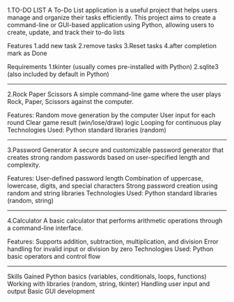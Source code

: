 1.TO-DO LIST
A To-Do List application is a useful project that helps users manage and organize their tasks efficiently. This project aims to create a command-line or GUI-based application using Python, allowing users to create, update, and track their to-do lists

Features
1.add new task
2.remove tasks
3.Reset tasks
4.after completion mark as Done

Requirements
1.tkinter (usually comes pre-installed with Python)
2.sqlite3 (also included by default in Python)

------------------------------------------------------------------------------------------------------------------------------------------------------------------------------

 2.Rock Paper Scissors
A simple command-line game where the user plays Rock, Paper, Scissors against the computer.

Features:
Random move generation by the computer
User input for each round
Clear game result (win/lose/draw) logic
Looping for continuous play
Technologies Used: Python standard libraries (random)

------------------------------------------------------------------------------------------------------------------------------------------------------------------------------

3.Password Generator
A secure and customizable password generator that creates strong random passwords based on user-specified length and complexity.

Features:
User-defined password length
Combination of uppercase, lowercase, digits, and special characters
Strong password creation using random and string libraries
Technologies Used: Python standard libraries (random, string)

------------------------------------------------------------------------------------------------------------------------------------------------------------------------------

4.Calculator
A basic calculator that performs arithmetic operations through a  command-line interface.

Features:
Supports addition, subtraction, multiplication, and division
Error handling for invalid input or division by zero
Technologies Used: Python  basic operators and control flow

------------------------------------------------------------------------------------------------------------------------------------------------------------------------------
 Skills Gained
Python basics (variables, conditionals, loops, functions)
Working with libraries (random, string, tkinter)
Handling user input and output
Basic GUI development


